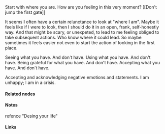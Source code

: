 ---
---



Start with where you are. How are you feeling in this very moment?
[[Don't jump the first gate]]

It seems I often have a certain relunctance to look at "where I am". Maybe it feels like if I were to look, then I should do it in an open, frank, self-honestly way. And that might be scary, or unexpeted, to lead to me feeling obliged to take subsequent actions. Who know where it could lead. So maybe sometimes it feels easier not even to start the action of looking in the first place. 

Seeing what you have. And don't have. 
Using what you have. And don't have. 
Being grateful for what you have. And don't have. 
Accepting what you have. And don't have. 

Accepting and acknowledging negative emotions and statements. I am unhappy; I am in a crisis. 


#### Related nodes




#### Notes

refence "Desing your life"


#### Links
